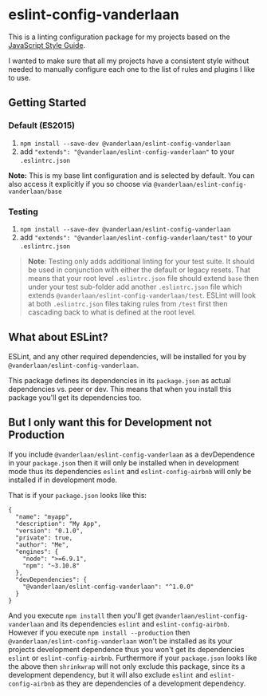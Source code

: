# eslint-config-vanderlaan

This is a linting configuration package for my projects based on the
[JavaScript Style Guide](https://github.com/airbnb/javascript/blob/eslint-config-airbnb-base-v11.1.3/README.md).

I wanted to make sure that all my projects have a consistent style without needed to manually configure each one to the list of rules and plugins I like to use.

## Getting Started

### Default (ES2015)

1. `npm install --save-dev @vanderlaan/eslint-config-vanderlaan`
2. add `"extends": "@vanderlaan/eslint-config-vanderlaan"` to your `.eslintrc.json`

**Note:** This is my base lint configuration and is selected by default. You can also access it explicitly if you so choose via `@vanderlaan/eslint-config-vanderlaan/base`

### Testing

1. `npm install --save-dev @vanderlaan/eslint-config-vanderlaan`
2. add `"extends": "@vanderlaan/eslint-config-vanderlaan/test"` to your `.eslintrc.json`

> **Note**: Testing only adds additional linting for your test suite. It should be used in conjunction with either the default or legacy resets. That means that your root level `.eslintrc.json` file should extend `base` then under your test sub-folder add another `.eslintrc.json` file which extends `@vanderlaan/eslint-config-vanderlaan/test`. ESLint will
look at both `.eslintrc.json` files taking rules from `/test` first then cascading back to what is defined at the root level.

## What about ESLint?

ESLint, and any other required dependencies, will be installed for you by `@vanderlaan/eslint-config-vanderlaan`.

This package defines its dependencies in its `package.json` as actual dependencies vs. peer or dev. This means that when you install this package you'll get its dependencies too.

## But I only want this for Development not Production

If you include `@vanderlaan/eslint-config-vanderlaan` as a devDependence in your `package.json` then it will only be installed when in development mode thus its dependencies `eslint` and `eslint-config-airbnb` will only be installed if in development mode.

That is if your `package.json` looks like this:
```
{
  "name": "myapp",
  "description": "My App",
  "version": "0.1.0",
  "private": true,
  "author": "Me",
  "engines": {
    "node": ">=6.9.1",
    "npm": "~3.10.8"
  },
  "devDependencies": {
    "@vanderlaan/eslint-config-vanderlaan": "^1.0.0"
  }
}
```

And you execute `npm install` then you'll get `@vanderlaan/eslint-config-vanderlaan` and its dependencies `eslint` and `eslint-config-airbnb`. However if you execute `npm install --production` then `@vanderlaan/eslint-config-vanderlaan` won't be installed as its your projects development dependence thus you won't get its dependencies `eslint` or `eslint-config-airbnb`. Furthermore if your `package.json` looks like the above then `shrinkwrap` will not only exclude this package, since its a development dependency, but it will also exclude `eslint` and `eslint-config-airbnb` as they are dependencies of a development dependency.
